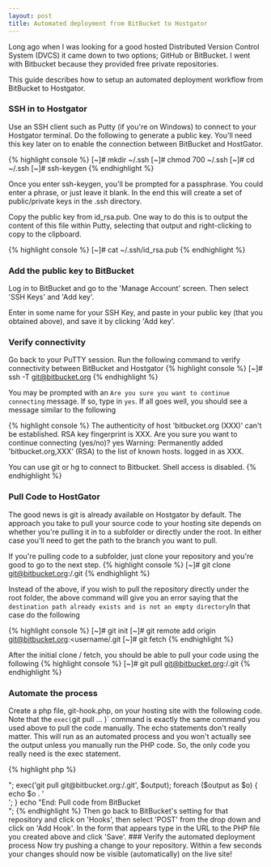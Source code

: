 ```yaml
---
layout: post
title: Automated deployment from BitBucket to Hostgator
---
```


Long ago when I was looking for a good hosted Distributed Version Control System (DVCS) it came down to two options; 
GitHub or BitBucket.  I went with Bitbucket because they provided free private repositories.

This guide describes how to setup an automated deployment workflow from BitBucket to Hostgator.

### SSH in to Hostgator
Use an SSH client such as Putty (if you're on Windows) to connect to your Hostgator terminal. Do the following to 
generate a public key. You'll need this key later on to enable the connection between BitBucket and HostGator.

{% highlight console %}
[~]# mkdir ~/.ssh
[~]# chmod 700 ~/.ssh
[~]# cd ~/.ssh
[~]# ssh-keygen
{% endhighlight %}  

Once you enter ssh-keygen, you'll be prompted for a passphrase. You could enter a phrase, or just leave it blank. In 
the end this will create a set of public/private keys in the .ssh directory.

Copy the public key from id_rsa.pub.  One way to do this is to output the content of this file within Putty, 
selecting that output and right-clicking to copy to the clipboard.

{% highlight console %}
[~]# cat ~/.ssh/id_rsa.pub
{% endhighlight %}  

### Add the public key to BitBucket
Log in to BitBucket and go to the 'Manage Account' screen.  Then select 'SSH Keys' and 'Add key'.

Enter in some name for your SSH Key, and paste in your public key (that you obtained above), and save it by clicking 
'Add key'.

### Verify connectivity
Go back to your PuTTY session. Run the following command to verify connectivity between BitBucket and Hostgator
{% highlight console %}
[~]# ssh -T git@bitbucket.org
{% endhighlight %}  

You may be prompted with an `Are you sure you want to continue connecting` message. If so, type in `yes`. If all goes 
well, you should see a message similar to the following

{% highlight console %}
The authenticity of host 'bitbucket.org (XXX)' can't be established.
RSA key fingerprint is XXX.
Are you sure you want to continue connecting (yes/no)? yes
Warning: Permanently added 'bitbucket.org,XXX' (RSA) to the list of known hosts.
logged in as XXX.

You can use git or hg to connect to Bitbucket. Shell access is disabled.
{% endhighlight %}

### Pull Code to HostGator 

The good news is git is already available on Hostgator by default.  The approach you take to pull your source code to
 your hosting site depends on whether you're pulling it in to a subfolder or directly under the root.  In either case
  you'll need to get the path to the branch you want to pull.
 
If you're pulling code to a subfolder, just clone your repository and you're good to go to the next step.
{% highlight console %}
[~]# git clone git@bitbucket.org:<username>/<repositoryname>.git
{% endhighlight %}

Instead of the above, if you wish to pull the repository directly under the root folder, the above command will give 
you an error saying that the `destination path already exists and is not an empty directory`In 
that case do the following

{% highlight console %}
[~]# git init
[~]# git remote add origin git@bitbucket.org:<username/<repositoryname>.git
[~]# git fetch
{% endhighlight %}

After the initial clone / fetch, you should be able to pull your code using the following
{% highlight console %}
[~]# git pull git@bitbucket.org:<username>/<repositoryname>.git
{% endhighlight %}

### Automate the process

Create a php file, git-hook.php, on your hosting site with the following code. Note that the `exec(`git pull ... )` 
command is exactly the same command you used above to pull the code manually.  The echo statements don't really 
matter.  This will run as an automated process and you won't actually see the output unless you manually run the PHP 
code.  So, the only code you really need is the exec statement.

{% highlight php %}
<?php
echo "Begin: Pull code from BitBucket<br/>";
exec('git pull git@bitbucket.org:<username>/<repositoryname>.git', $output);
foreach ($output as $o) {
    echo $o . '<br/>';
}
echo "End: Pull code from BitBucket<br/>";
{% endhighlight %}

Then go back to BitBucket's setting for that repository and click on 'Hooks', then select 'POST' from the drop down 
and click on 'Add Hook'.  In the form that appears type in the URL to the PHP file you created above and click 'Save'.

### Verify the automated deployment process
Now try pushing a change to your repository. Within a few seconds your changes should now be visible (automatically) 
on the live site!
